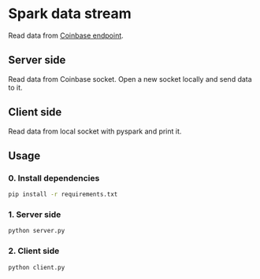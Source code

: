 # Spark data stream

Read data from [Coinbase endpoint](https://docs.cloud.coinbase.com/exchange/docs/websocket-overview).

## Server side
Read data from Coinbase socket. Open a new socket locally and send data to it.

## Client side
Read data from local socket with pyspark and print it.

## Usage
### 0. Install dependencies
```bash
pip install -r requirements.txt
```

### 1. Server side
```bash
python server.py
```

### 2. Client side
```bash
python client.py
```